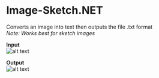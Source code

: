 # Image-Sketch.NET
Converts an image into text then outputs the file .txt format</br>
<i>Note: Works best for sketch images</i>

<b>Input</b></br>
![alt text](https://i.imgur.com/WGeFBr6.jpg)

<b>Output</b></br>
![alt text](https://i.imgur.com/QtFQGSz.png)
